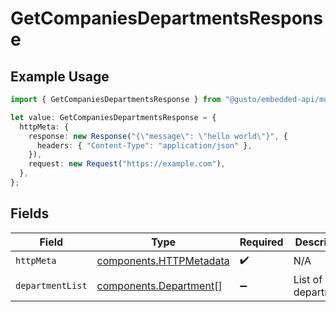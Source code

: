 # GetCompaniesDepartmentsResponse

## Example Usage

```typescript
import { GetCompaniesDepartmentsResponse } from "@gusto/embedded-api/models/operations/getcompaniesdepartments.js";

let value: GetCompaniesDepartmentsResponse = {
  httpMeta: {
    response: new Response("{\"message\": \"hello world\"}", {
      headers: { "Content-Type": "application/json" },
    }),
    request: new Request("https://example.com"),
  },
};
```

## Fields

| Field                                                              | Type                                                               | Required                                                           | Description                                                        |
| ------------------------------------------------------------------ | ------------------------------------------------------------------ | ------------------------------------------------------------------ | ------------------------------------------------------------------ |
| `httpMeta`                                                         | [components.HTTPMetadata](../../models/components/httpmetadata.md) | :heavy_check_mark:                                                 | N/A                                                                |
| `departmentList`                                                   | [components.Department](../../models/components/department.md)[]   | :heavy_minus_sign:                                                 | List of departments                                                |